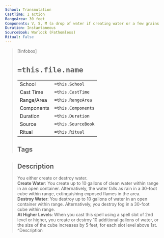 ```yaml
---
School: Transmutation
CastTime: 1 action
RangeArea: 30 feet
Components: V, S, M (a drop of water if creating water or a few grains of sand if destroying it)
Duration: Instantaneous
SourceBook: Warlock (Fathomless)
Ritual: False
---
```

> [!infobox]
>
> # `=this.file.name`
> |            |                    |
> | ---------- | ------------------ |
> | School     | `=this.School`     |
> | Cast Time  | `=this.CastTime`   |
> | Range/Area | `=this.RangeArea`  |
> | Components | `=this.Components` |
> | Duration   | `=this.Duration`   |
> | Source     | `=this.SourceBook` |
> | Ritual     | `=this.Ritual`     |
>## Tags
>

> ## Description
> You either create or destroy water.<br> <b>Create Water</b>: You create up to 10 gallons of clean water within range in an open container. Alternatively, the water falls as rain in a 30-foot cube within range, extinguishing exposed flames in the area.<br> <b>Destroy Water</b>: You destroy up to 10 gallons of water in an open container within range. Alternatively, you destroy fog in a 30-foot cube within range.<br> <b>At Higher Levels</b>: When you cast this spell using a spell slot of 2nd level or higher, you create or destroy 10 additional gallons of water, or the size of the cube increases by 5 feet, for each slot level above 1st. 
> ^Description